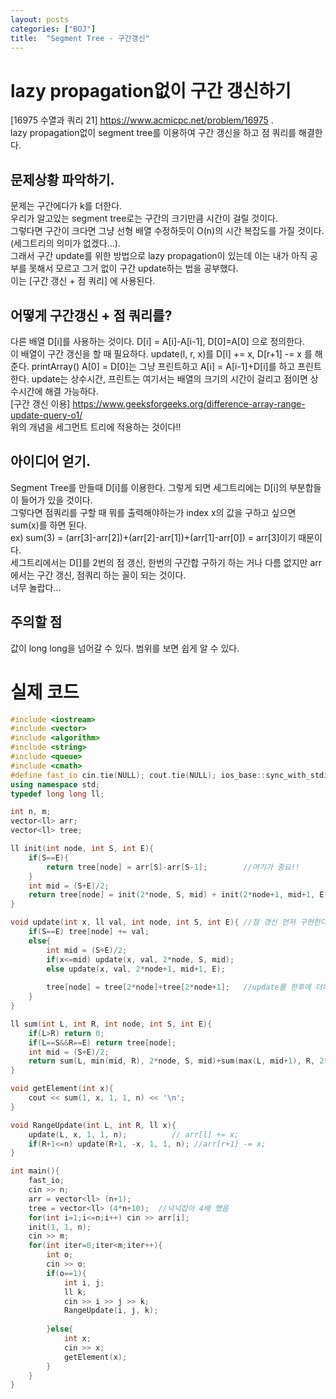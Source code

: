```yaml
---
layout: posts
categories: ["BOJ"]
title:  "Segment Tree - 구간갱신"
---
```


lazy propagation없이 구간 갱신하기
===============================

[16975 수열과 쿼리 21] <https://www.acmicpc.net/problem/16975>  .     
 lazy propagation없이 segment tree를 이용하여 구간 갱신을 하고 점 쿼리를 해결한다.   

## 문제상황 파악하기.  
문제는 구간에다가 k를 더한다.    
우리가 알고있는 segment tree로는 구간의 크기만큼 시간이 걸릴 것이다.            
그렇다면 구간이 크다면 그냥 선형 배열 수정하듯이 O(n)의 시간 복잡도를 가질 것이다. (세그트리의 의미가 없겠다...).   
그래서 구간 update를 위한 방법으로 lazy propagation이 있는데 이는 내가 아직 공부를 못해서 모르고 그거 없이 구간 update하는 법을 공부했다.        
이는 [구간 갱신 + 점 쿼리] 에 사용된다.    

## 어떻게 구간갱신 + 점 쿼리를?
다른 배열 D[i]를 사용하는 것이다. D[i] = A[i]-A[i-1], D[0]=A[0] 으로 정의한다.     
이 배열이 구간 갱신을 할 때 필요하다. 
update(l, r, x)를 D[l] += x, D[r+1] -= x 를 해준다.
printArray() A[0] = D[0]는 그냥 프린트하고 A[i] = A[i-1]+D[i]를 하고 프린트한다.
update는 상수시간, 프린트는 여기서는 배열의 크기의 시간이 걸리고 점이면 상수시간에 해결 가능하다.    
[구간 갱신 이용] <https://www.geeksforgeeks.org/difference-array-range-update-query-o1/>      
위의 개념을 세그먼트 트리에 적용하는 것이다!!     

## 아이디어 얻기.  
Segment Tree를 만들때 D[i]를 이용한다. 그렇게 되면 세그트리에는 D[i]의 부분합들이 들어가 있을 것이다.     
그렇다면 점쿼리를 구할 때 뭐를 출력해야하는가 index x의 값을 구하고 싶으면 sum(x)를 하면 된다.     
ex) sum(3) = (arr[3]-arr[2])+(arr[2]-arr[1])+(arr[1]-arr[0]) = arr[3]이기 때문이다.    
세그트리에서는 D[]를 2번의 점 갱신, 한번의 구간합 구하기 하는 거나 다름 없지만 arr에서는 구간 갱신, 점쿼리 하는 꼴이 되는 것이다.     
너무 놀랍다...

## 주의할 점
값이 long long을 넘어갈 수 있다. 범위를 보면 쉽게 알 수 있다.      

# 실제 코드

```cpp
#include <iostream>
#include <vector>
#include <algorithm>
#include <string>
#include <queue>
#include <cmath>
#define fast_io cin.tie(NULL); cout.tie(NULL); ios_base::sync_with_stdio(false);
using namespace std;
typedef long long ll;

int n, m;
vector<ll> arr;
vector<ll> tree;

ll init(int node, int S, int E){
    if(S==E){
        return tree[node] = arr[S]-arr[S-1];        //여기가 중요!!
    }
    int mid = (S+E)/2;
    return tree[node] = init(2*node, S, mid) + init(2*node+1, mid+1, E);
}

void update(int x, ll val, int node, int S, int E){ //점 갱신 먼저 구현한다.
    if(S==E) tree[node] += val;
    else{
        int mid = (S+E)/2;
        if(x<=mid) update(x, val, 2*node, S, mid);
        else update(x, val, 2*node+1, mid+1, E);
        
        tree[node] = tree[2*node]+tree[2*node+1];   //update를 한후에 더해주는 연산
    }
}

ll sum(int L, int R, int node, int S, int E){   
    if(L>R) return 0;
    if(L==S&&R==E) return tree[node];   
    int mid = (S+E)/2;
    return sum(L, min(mid, R), 2*node, S, mid)+sum(max(L, mid+1), R, 2*node+1, mid+1, E);
}

void getElement(int x){
    cout << sum(1, x, 1, 1, n) << '\n';
}

void RangeUpdate(int L, int R, ll x){
    update(L, x, 1, 1, n);          // arr[l] += x;
    if(R+1<=n) update(R+1, -x, 1, 1, n); //arr[r+1] -= x;
}

int main(){
    fast_io;
    cin >> n;
    arr = vector<ll> (n+1);
    tree = vector<ll> (4*n+10);  //넉넉잡아 4배 했음
    for(int i=1;i<=n;i++) cin >> arr[i];
    init(1, 1, n);
    cin >> m;
    for(int iter=0;iter<m;iter++){
        int o;
        cin >> o;
        if(o==1){
            int i, j;
            ll k;
            cin >> i >> j >> k;
            RangeUpdate(i, j, k);
            
        }else{
            int x;
            cin >> x;
            getElement(x);
        }
    }
}


```
